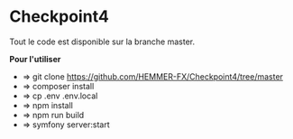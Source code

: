 # Checkpoint4

Tout le code est disponible sur la branche master. 

**Pour l'utiliser**

* => git clone https://github.com/HEMMER-FX/Checkpoint4/tree/master
* => composer install
* => cp .env .env.local
* => npm install
* => npm run build
* => symfony server:start

